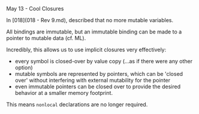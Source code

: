May 13 - Cool Closures

In [018](018 - Rev 9.md), described that no more mutable variables.

All bindings are immutable, but an immutable binding can be made to a pointer
to mutable data (cf. ML).

Incredibly, this allows us to use implicit closures very effectively:
- every symbol is closed-over by value copy (...as if there were any other option)
- mutable symbols are represented by pointers, which can be 'closed over' without
  interfering with external mutability for the pointer
- even immutable pointers can be closed over to provide the desired behavior at a
  smaller memory footprint.
  
This means `nonlocal` declarations are no longer required.

